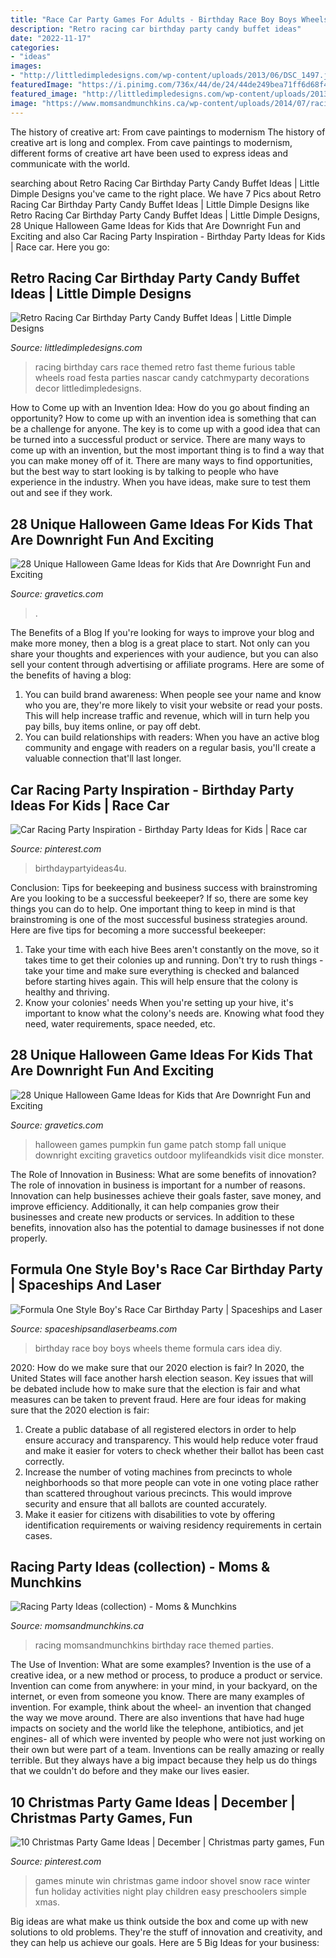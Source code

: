 ```yaml
---
title: "Race Car Party Games For Adults - Birthday Race Boy Boys Wheels Theme Formula Cars Idea Diy"
description: "Retro racing car birthday party candy buffet ideas"
date: "2022-11-17"
categories:
- "ideas"
images:
- "http://littledimpledesigns.com/wp-content/uploads/2013/06/DSC_1497.jpg"
featuredImage: "https://i.pinimg.com/736x/44/de/24/44de249bea71ff6d68f4fc99874554f0--family-game-night-family-games.jpg?b=t"
featured_image: "http://littledimpledesigns.com/wp-content/uploads/2013/06/DSC_1497.jpg"
image: "https://www.momsandmunchkins.ca/wp-content/uploads/2014/07/racing-party-ideas.jpg"
---
```



The history of creative art: From cave paintings to modernism
The history of creative art is long and complex. From cave paintings to modernism, different forms of creative art have been used to express ideas and communicate with the world.

	

		
searching about Retro Racing Car Birthday Party Candy Buffet Ideas | Little Dimple Designs you've came to the right place. We have 7 Pics about Retro Racing Car Birthday Party Candy Buffet Ideas | Little Dimple Designs like Retro Racing Car Birthday Party Candy Buffet Ideas | Little Dimple Designs, 28 Unique Halloween Game Ideas for Kids that Are Downright Fun and Exciting and also Car Racing Party Inspiration - Birthday Party Ideas for Kids | Race car. Here you go:
		
    
## Retro Racing Car Birthday Party Candy Buffet Ideas | Little Dimple Designs

<img loading=lazy src="http://littledimpledesigns.com/wp-content/uploads/2013/06/DSC_1497.jpg" onerror="this.onerror=null;this.src='https://tse3.mm.bing.net/th?id=OIP.2aBpk9m1d_kQpNpDOFogTgHaLL&amp;pid=15.1';" alt="Retro Racing Car Birthday Party Candy Buffet Ideas | Little Dimple Designs">

_Source: littledimpledesigns.com_

>racing birthday cars race themed retro fast theme furious table wheels road festa parties nascar candy catchmyparty decorations decor littledimpledesigns. 

	

How to Come up with an Invention Idea: How do you go about finding an opportunity?
How to come up with an invention idea is something that can be a challenge for anyone. The key is to come up with a good idea that can be turned into a successful product or service. There are many ways to come up with an invention, but the most important thing is to find a way that you can make money off of it. There are many ways to find opportunities, but the best way to start looking is by talking to people who have experience in the industry. When you have ideas, make sure to test them out and see if they work.

    
## 28 Unique Halloween Game Ideas For Kids That Are Downright Fun And Exciting

<img loading=lazy src="http://www.gravetics.com/wp-content/uploads/2017/07/Pumpkin-Pickin’.jpg" onerror="this.onerror=null;this.src='https://tse1.mm.bing.net/th?id=OIP.TkTn_V6THpvvaFK99CWiMgHaJ3&amp;pid=15.1';" alt="28 Unique Halloween Game Ideas for Kids that Are Downright Fun and Exciting">

_Source: gravetics.com_

>. 

	

The Benefits of a Blog
If you're looking for ways to improve your blog and make more money, then a blog is a great place to start. Not only can you share your thoughts and experiences with your audience, but you can also sell your content through advertising or affiliate programs. Here are some of the benefits of having a blog: 
1) You can build brand awareness: When people see your name and know who you are, they're more likely to visit your website or read your posts. This will help increase traffic and revenue, which will in turn help you pay bills, buy items online, or pay off debt. 
2) You can build relationships with readers: When you have an active blog community and engage with readers on a regular basis, you'll create a valuable connection that'll last longer.

    
## Car Racing Party Inspiration - Birthday Party Ideas For Kids | Race Car

<img loading=lazy src="https://i.pinimg.com/originals/ad/5a/c0/ad5ac0349f66c45542275a28b754080b.jpg" onerror="this.onerror=null;this.src='https://tse4.mm.bing.net/th?id=OIP.eikke1QmfVVnOkKaWqy0kgHaLY&amp;pid=15.1';" alt="Car Racing Party Inspiration - Birthday Party Ideas for Kids | Race car">

_Source: pinterest.com_

>birthdaypartyideas4u. 

	

Conclusion: Tips for beekeeping and business success with brainstroming
Are you looking to be a successful beekeeper? If so, there are some key things you can do to help. One important thing to keep in mind is that brainstroming is one of the most successful business strategies around. Here are five tips for becoming a more successful beekeeper:

1. Take your time with each hive
Bees aren't constantly on the move, so it takes time to get their colonies up and running. Don't try to rush things - take your time and make sure everything is checked and balanced before starting hives again. This will help ensure that the colony is healthy and thriving.
2. Know your colonies' needs
When you're setting up your hive, it's important to know what the colony's needs are. Knowing what food they need, water requirements, space needed, etc.

    
## 28 Unique Halloween Game Ideas For Kids That Are Downright Fun And Exciting

<img loading=lazy src="http://www.gravetics.com/wp-content/uploads/2017/07/Pumpkin-Patch-Stomp.jpg" onerror="this.onerror=null;this.src='https://tse3.mm.bing.net/th?id=OIP.AS49tIApT1X1B0z-fnwV7QHaJ2&amp;pid=15.1';" alt="28 Unique Halloween Game Ideas for Kids that Are Downright Fun and Exciting">

_Source: gravetics.com_

>halloween games pumpkin fun game patch stomp fall unique downright exciting gravetics outdoor mylifeandkids visit dice monster. 

	

The Role of Innovation in Business: What are some benefits of innovation?
The role of innovation in business is important for a number of reasons. Innovation can help businesses achieve their goals faster, save money, and improve efficiency. Additionally, it can help companies grow their businesses and create new products or services. In addition to these benefits, innovation also has the potential to damage businesses if not done properly.

    
## Formula One Style Boy&#039;s Race Car Birthday Party | Spaceships And Laser

<img loading=lazy src="http://spaceshipsandlaserbeams.com/wp-content/uploads/2015/09/vintage-race-car-birthday-party-ideas-for-boys.jpg" onerror="this.onerror=null;this.src='https://tse2.mm.bing.net/th?id=OIP.QmgHrC5nvWrzChq7JrxTVgHaLH&amp;pid=15.1';" alt="Formula One Style Boy&#039;s Race Car Birthday Party | Spaceships and Laser">

_Source: spaceshipsandlaserbeams.com_

>birthday race boy boys wheels theme formula cars idea diy. 

	

2020: How do we make sure that our 2020 election is fair?
In 2020, the United States will face another harsh election season. Key issues that will be debated include how to make sure that the election is fair and what measures can be taken to prevent fraud. Here are four ideas for making sure that the 2020 election is fair: 
1. Create a public database of all registered electors in order to help ensure accuracy and transparency. This would help reduce voter fraud and make it easier for voters to check whether their ballot has been cast correctly. 
2. Increase the number of voting machines from precincts to whole neighborhoods so that more people can vote in one voting place rather than scattered throughout various precincts. This would improve security and ensure that all ballots are counted accurately. 
3. Make it easier for citizens with disabilities to vote by offering identification requirements or waiving residency requirements in certain cases.

    
## Racing Party Ideas (collection) - Moms &amp; Munchkins

<img loading=lazy src="https://www.momsandmunchkins.ca/wp-content/uploads/2014/07/racing-party-ideas.jpg" onerror="this.onerror=null;this.src='https://tse4.mm.bing.net/th?id=OIP.tVbTHaUclADxJ0I1rngDjgHaNX&amp;pid=15.1';" alt="Racing Party Ideas (collection) - Moms &amp; Munchkins">

_Source: momsandmunchkins.ca_

>racing momsandmunchkins birthday race themed parties. 

	

The Use of Invention: What are some examples?
Invention is the use of a creative idea, or a new method or process, to produce a product or service. Invention can come from anywhere: in your mind, in your backyard, on the internet, or even from someone you know. 
There are many examples of invention. For example, think about the wheel- an invention that changed the way we move around. There are also inventions that have had huge impacts on society and the world like the telephone, antibiotics, and jet engines- all of which were invented by people who were not just working on their own but were part of a team. 
Inventions can be really amazing or really terrible. But they always have a big impact because they help us do things that we couldn't do before and they make our lives easier.

    
## 10 Christmas Party Game Ideas | December | Christmas Party Games, Fun

<img loading=lazy src="https://i.pinimg.com/736x/44/de/24/44de249bea71ff6d68f4fc99874554f0--family-game-night-family-games.jpg?b=t" onerror="this.onerror=null;this.src='https://tse2.mm.bing.net/th?id=OIP._oNV6QOgrYWkFKc63TpsRAHaMy&amp;pid=15.1';" alt="10 Christmas Party Game Ideas | December | Christmas party games, Fun">

_Source: pinterest.com_

>games minute win christmas game indoor shovel snow race winter fun holiday activities night play children easy preschoolers simple xmas. 

	

Big ideas are what make us think outside the box and come up with new solutions to old problems. They're the stuff of innovation and creativity, and they can help us achieve our goals. Here are 5 Big Ideas for your business: 

